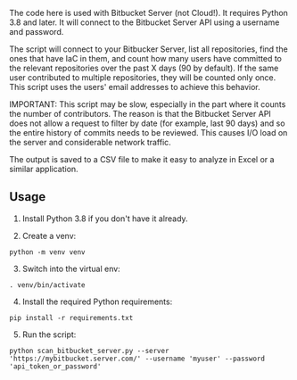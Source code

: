 The code here is used with Bitbucket Server (not Cloud!). It requires Python 3.8 and later. It will connect to the Bitbucket Server API using a username and password. 

The script will connect to your Bitbucker Server, list all repositories, find the ones that have IaC in them,
and count how many users have committed to the relevant repositories over the past X days (90 by default).
If the same user contributed to multiple repositories, they will be counted only once. This script
uses the users' email addresses to achieve this behavior.

IMPORTANT:
This script may be slow, especially in the part where it counts the number of contributors. The reason
is that the Bitbucket Server API does not allow a request to filter by date (for example, last 90 days)
and so the entire history of commits needs to be reviewed. This causes I/O load on the server and 
considerable network traffic.

The output is saved to a CSV file to make it easy to analyze in Excel or a similar application.

## Usage

1. Install Python 3.8 if you don't have it already.

2. Create a venv:
```
python -m venv venv
```

3. Switch into the virtual env:
```
. venv/bin/activate
```

4. Install the required Python requirements:
```
pip install -r requirements.txt
```

5. Run the script:
```
python scan_bitbucket_server.py --server 'https://mybitbucket.server.com/' --username 'myuser' --password 'api_token_or_password'
```